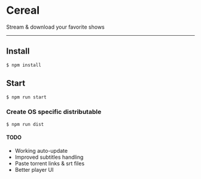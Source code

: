 Cereal
===========

Stream & download your favorite shows

---

## Install
```
$ npm install
```

## Start
```
$ npm run start
```

### Create OS specific distributable
```
$ npm run dist
```

#### TODO
*	Working auto-update
*	Improved subtitles handling
*	Paste torrent links & srt files
*	Better player UI